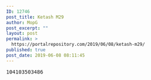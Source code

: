 ```yaml
---
ID: 12746
post_title: Ketash M29
author: MopG
post_excerpt: ""
layout: post
permalink: >
  https://portalrepository.com/2019/06/08/ketash-m29/
published: true
post_date: 2019-06-08 08:11:45
---
```

<pre>104103503486</pre>